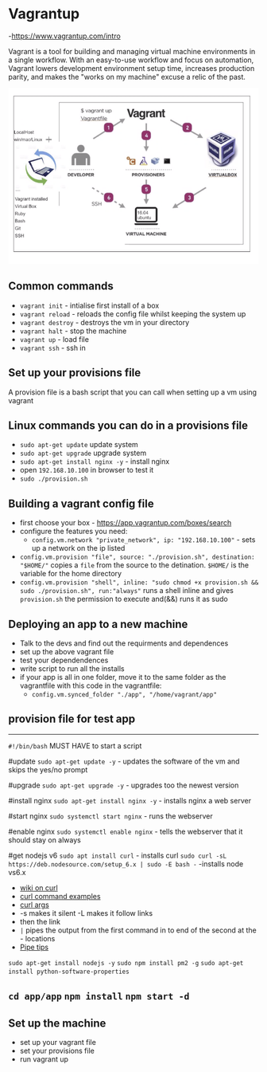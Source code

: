 # Vagrantup
-https://www.vagrantup.com/intro

Vagrant is a tool for building and managing virtual machine environments in a single workflow. With an easy-to-use workflow and focus on automation, Vagrant lowers development environment setup time, increases production parity, and makes the "works on my machine" excuse a relic of the past.

![Vagrant diagram](/Documentation/resources/vagrant.png)

## Common commands
- `vagrant init` - intialise first install of a box
- `vagrant reload` - reloads the config file whilst keeping the system up
- `vagrant destroy` - destroys the vm in your directory
- `vagrant halt` - stop the machine
- `vagrant up` - load file
- `vagrant ssh` - ssh in


## Set up your provisions file
A provision file is a bash script that you can call when setting up a vm using vagrant


## Linux commands you can do in a provisions file
- `sudo apt-get update` update system
- `sudo apt-get upgrade` upgrade system
- `sudo apt-get install nginx -y` - install nginx
- open `192.168.10.100` in browser to test it
- `sudo ./provision.sh`


## Building a vagrant config file
- first choose your box - https://app.vagrantup.com/boxes/search 
- configure the features you need:
    - `config.vm.network "private_network", ip: "192.168.10.100"` - sets up a network on the ip listed
- `config.vm.provision "file", source: "./provision.sh", destination: "$HOME/"` copies a `file` from the source to the detination. `$HOME/` is the variable for the home directory
- `config.vm.provision "shell", inline: "sudo chmod +x provision.sh && sudo ./provision.sh", run:"always"` runs a shell inline and gives `provision.sh` the permission to execute and(&&) runs it as sudo


## Deploying an app to a new machine
- Talk to the devs and find out the requirments and dependences
- set up the above vagrant file
- test your dependendences
- write script to run all the installs
- if your app is all in one folder, move it to the same folder as the vagrantfile with this code in the vagrantfile:
    - `config.vm.synced_folder "./app", "/home/vagrant/app"`


## provision file for test app
------
`#!/bin/bash` MUST HAVE to start a script 

#update 
`sudo apt-get update -y` - updates the software of the vm and skips the yes/no prompt

#upgrade
`sudo apt-get upgrade -y` - upgrades too the newest version

#install nginx
`sudo apt-get install nginx -y` - installs nginx a web server

#start nginx
`sudo systemctl start nginx` - runs the webserver

#enable nginx
`sudo systemctl enable nginx` - tells the webserver that it should stay on always 

#get nodejs v6
`sudo apt install curl` - installs curl
`sudo curl -sL https://deb.nodesource.com/setup_6.x | sudo -E bash -` -installs node vs6.x
 - [wiki on curl](https://en.wikipedia.org/wiki/CURL)
 - [curl command examples](https://www.tecmint.com/linux-curl-command-examples/)
 - [curl args](https://devhints.io/curl)
 - -s makes it silent -L makes it follow links
 - then the link 
 - `|` pipes the output from the first command in to end of the second at the - locations 
 - [Pipe tips](https://linuxhint.com/linux-pipe-command-examples/)



`sudo apt-get install nodejs -y`
`sudo npm install pm2 -g`
`sudo apt-get install python-software-properties`

`cd app/app`
`npm install`
`npm start -d`
------
## Set up the machine
- set up your vagrant file
- set your provisions file
- run vagrant up
